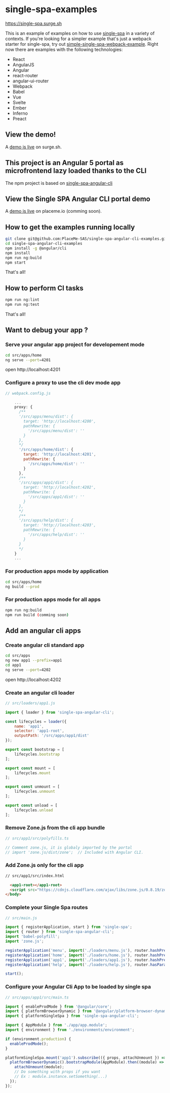 # single-spa-examples
https://single-spa.surge.sh

This is an example of examples on how to use [single-spa](https://github.com/joeldenning/single-spa) in a variety of contexts. If you're looking for a simpler example that's just a webpack starter for single-spa, try out [simple-single-spa-webpack-example](https://github.com/joeldenning/simple-single-spa-webpack-example). Right now there are examples with the following technologies:

- React
- AngularJS
- Angular
- react-router
- angular-ui-router
- Webpack
- Babel
- Vue
- Svelte
- Ember
- Inferno
- Preact

## View the demo!
A [demo is live](http://single-spa.surge.sh) on surge.sh.

## This project is an Angular 5 portal as microfrontend lazy loaded thanks to the CLI

The npm project is based on [single-spa-angular-cli](https://www.npmjs.com/package/single-spa-angular-cli)

## View the Single SPA Angular CLI portal demo
A [demo is live](http://single-spa-angular-cli.placeme.io) on placeme.io (comming soon).

## How to get the examples running locally
```bash
git clone git@github.com:PlaceMe-SAS/single-spa-angular-cli-examples.git
cd single-spa-angular-cli-examples
npm install -g @angular/cli
npm install
npm run ng:build
npm start
```
That's all!

## How to perform CI tasks
```bash
npm run ng:lint
npm run ng:test
```
That's all!

## Want to debug your app ?
### Serve your angular app project for developement mode
```bash
cd src/apps/home
ng serve --port=4201
```
open http://localhost:4201

### Configure a proxy to use the cli dev mode app
```js
// webpack.config.js

    ...
    proxy: {
      /**       
      '/src/apps/menu/dist': {
        target: 'http://localhost:4200',
        pathRewrite: {
          '/src/apps/menu/dist': ''
        }
      },
      */
      '/src/apps/home/dist': {
        target: 'http://localhost:4201',
        pathRewrite: {
          '/src/apps/home/dist': ''
        }
      },
      /**
      '/src/apps/app1/dist': {
        target: 'http://localhost:4202',
        pathRewrite: {
          '/src/apps/app1/dist': ''
        }
      },
      */
      /**
      '/src/apps/help/dist': {
        target: 'http://localhost:4203',
        pathRewrite: {
          '/src/apps/help/dist': ''
        }
      }
      */
    }
    ...
```

### For production apps mode by application
```bash
cd src/apps/home
ng build --prod
```

### For production apps mode for all apps
```bash
npm run ng:build
npm run build (comming soon)
```

## Add an angular cli apps
### Create angular cli standard app
```bash
cd src/apps
ng new app1 --prefix=app1
cd app1
ng serve --port=4202
```
open http://localhost:4202

### Create an angular cli loader
```js
// src/loaders/app1.js

import { loader } from 'single-spa-angular-cli';

const lifecycles = loader({
    name: 'app1',
    selector: 'app1-root',
    outputPath: '/src/apps/app1/dist'
});

export const bootstrap = [
    lifecycles.bootstrap
];

export const mount = [
    lifecycles.mount
];

export const unmount = [
    lifecycles.unmount
];

export const unload = [
    lifecycles.unload
];
```

### Remove Zone.js from the cli app bundle
```js
// src/app1/src/polyfills.ts

// Comment zone.js, it is globaly imported by the portal
// import 'zone.js/dist/zone';  // Included with Angular CLI.
```

### Add Zone.js only for the cli app
```html
// src/app1/src/index.html

  <app1-root></app1-root>
  <script src="https://cdnjs.cloudflare.com/ajax/libs/zone.js/0.8.19/zone.js"></script>
</body>
```

### Complete your Single Spa routes
```js
// src/main.js

import { registerApplication, start } from 'single-spa';
import { router } from 'single-spa-angular-cli';
import 'babel-polyfill';
import 'zone.js';

registerApplication('menu', import('./loaders/menu.js'), router.hashPrefix('/**'));
registerApplication('home', import('./loaders/home.js'), router.hashPrefix('/home', true));
registerApplication('app1', import('./loaders/app1.js'), router.hashPrefix('/app1'));
registerApplication('help', import('./loaders/help.js'), router.hasParameter('help', 'open'));

start();
```

### Configure your Angular Cli App to be loaded by single spa
```js
// src/apps/app1/src/main.ts

import { enableProdMode } from '@angular/core';
import { platformBrowserDynamic } from '@angular/platform-browser-dynamic';
import { platformSingleSpa } from 'single-spa-angular-cli';

import { AppModule } from './app/app.module';
import { environment } from './environments/environment';

if (environment.production) {
  enableProdMode();
}

platformSingleSpa.mount('app1').subscribe(({ props, attachUnmount }) => {
  platformBrowserDynamic().bootstrapModule(AppModule).then((module) => {
    attachUnmount(module);
    // Do something with props if you want
    // Ex : module.instance.setSomething(...)
  });
});
```
